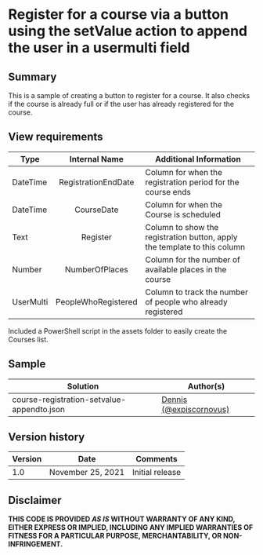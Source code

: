 # Register for a course via a button using the setValue action to append the user in a usermulti field

## Summary
This is a sample of creating a button to register for a course. It also checks if the course is already full or if the user has already registered for the course.

## View requirements

|Type|Internal Name|Additional Information
|---|:---:|---|
|DateTime|RegistrationEndDate| Column for when the registration period for the course ends
|DateTime|CourseDate|Column for when the Course is scheduled
|Text|Register|Column to show the registration button, apply the template to this column
|Number|NumberOfPlaces|Column for the number of available places in the course
|UserMulti|PeopleWhoRegistered|Column to track the number of people who already registered

Included a PowerShell script in the assets folder to easily create the Courses list. 

## Sample

Solution                                   |Author(s)
-------------------------------------------|---------------------------
course-registration-setvalue-appendto.json |[Dennis](https://twitter.com/expiscornovus) [(@expiscornovus)](https://twitter.com/expiscornovus)

## Version history

Version |Date          |Comments
--------|--------------|--------------------------------
1.0     |November 25, 2021 |Initial release

## Disclaimer
**THIS CODE IS PROVIDED *AS IS* WITHOUT WARRANTY OF ANY KIND, EITHER EXPRESS OR IMPLIED, INCLUDING ANY IMPLIED WARRANTIES OF FITNESS FOR A PARTICULAR PURPOSE, MERCHANTABILITY, OR NON-INFRINGEMENT.**
##
